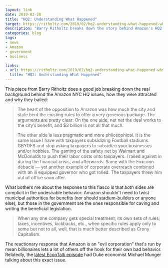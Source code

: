 ```yaml
---
layout: link
date: 2019-02-28
title: "HQ2: Understanding What Happened"
target: https://ritholtz.com/2019/02/hq2-understanding-what-happened-why/
description: "Barry Ritholtz breaks down the story behind Amazon's HQ2 reversal."
categories: blog
tags:
- news
- Amazon
- government
- business

links:
- url: https://ritholtz.com/2019/02/hq2-understanding-what-happened-why/
  title: "HQ2: Understanding What Happened"
---
```


This piece from Barry Ritholtz does a good job breaking down the real background behind the Amazon NYC HQ issues, how they were attracted and why they bailed:

> The heart of the opposition to Amazon was how much the city and state bent the existing rules to offer a very generous package. The arguments are pretty clear: On the one side, net net the deal works to the city’s benefit, and $3 billion is not all that much.
>
> The other side is less pragmatic and more philosophical. It is the same issue I have with taxpayers subsidizing Football stadiums. GBYOFS and stop asking taxpayers to subsidize your businesses and/or hobbies. The gaming of the safety net by Walmart and McDonalds to push their labor costs onto taxpayers. I railed against in during the financial crisis, and afterwards. Same with the Foxconn debacle — yet another example of corporate overreach combined with an ill equipped governor who got rolled. The taxpayers threw him out of office soon after.

What bothers me about the response to this fiasco is that _both_ sides are complicit in the undesirable behavior: Amazon shouldn't need to twist municipal authorities for benefits (nor should stadium-builders or anyone else), but those in the government are the ones responsible for caving and writing the beneficial legislation.

> When any one company gets special treatment, its own sets of rules, taxes, incentives, kickbacks, etc., when specific rules apply only to some but not to all, well, that is much better described as Crony Capitalism.

The reactionary response that Amazon is an "evil corporation" that's run by mean billionaires lets a lot of others off the hook for their own bad behavior. Relatedly, the [latest EconTalk episode](http://www.econtalk.org/michael-munger-on-crony-capitalism/ "Michael Munger on Crony Capitalism") had Duke economist Michael Munger talking about this exact issue.
